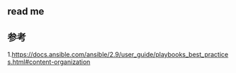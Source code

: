 
## read me

## 参考
1.https://docs.ansible.com/ansible/2.9/user_guide/playbooks_best_practices.html#content-organization

